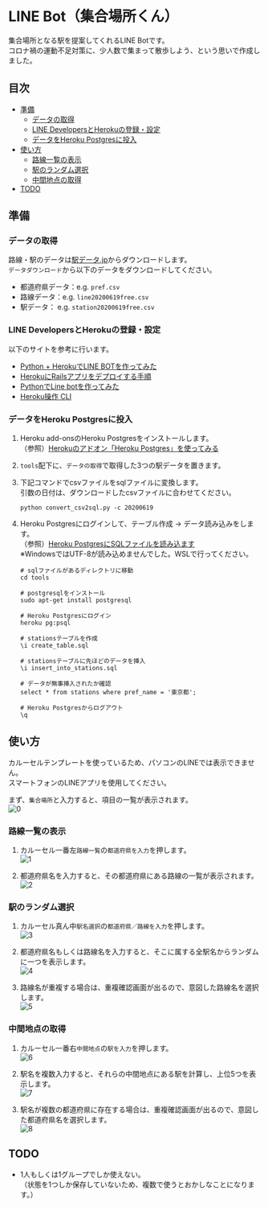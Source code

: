 # LINE Bot（集合場所くん）
集合場所となる駅を提案してくれるLINE Botです。  
コロナ禍の運動不足対策に、少人数で集まって散歩しよう、という思いで作成しました。

## 目次
- [準備](#準備)
    - [データの取得](#データの取得)
    - [LINE DevelopersとHerokuの登録・設定](#LINE-DevelopersとHerokuの登録設定)
    - [データをHeroku Postgresに投入](#データをHeroku-Postgresに投入)
- [使い方](#使い方)
    - [路線一覧の表示](#路線一覧の表示)
    - [駅のランダム選択](#駅のランダム選択)
    - [中間地点の取得](#中間地点の取得)
- [TODO](#TODO)

## 準備
### データの取得
路線・駅のデータは[駅データ.jp](http://www.ekidata.jp/)からダウンロードします。  
`データダウンロード`から以下のデータをダウンロードしてください。  
- 都道府県データ：e.g. `pref.csv`
- 路線データ：e.g. `line20200619free.csv`
- 駅データ： e.g. `station20200619free.csv`

### LINE DevelopersとHerokuの登録・設定
以下のサイトを参考に行います。
- [Python + HerokuでLINE BOTを作ってみた](https://qiita.com/shimajiri/items/cf7ccf69d184fdb2fb26)
- [HerokuにRailsアプリをデプロイする手順](https://qiita.com/NaokiIshimura/items/eee473675d624a17310f)
- [PythonでLine botを作ってみた](https://qiita.com/kro/items/67f7510b36945eb9689b)
- [Heroku操作 CLI](https://qiita.com/ntkgcj/items/9e812220881d671b6bff)

### データをHeroku Postgresに投入
1. Heroku add-onsのHeroku Postgresをインストールします。  
    （参照）[Herokuのアドオン「Heroku Postgres」を使ってみる](https://kin29.info/heroku%E3%81%AE%E3%82%A2%E3%83%89%E3%82%AA%E3%83%B3%E3%80%8Cheroku-postgres%E3%80%8D%E3%82%92%E4%BD%BF%E3%81%A3%E3%81%A6%E3%81%BF%E3%82%8B/)

1. `tools`配下に、`データの取得`で取得した3つの駅データを置きます。

1. 下記コマンドでcsvファイルをsqlファイルに変換します。  
    引数の日付は、ダウンロードしたcsvファイルに合わせてください。
    ```
    python convert_csv2sql.py -c 20200619
    ```

1. Heroku Postgresにログインして、テーブル作成 -> データ読み込みをします。  
    （参照）[Heroku PostgresにSQLファイルを読み込ます](https://rowingfan.hatenablog.jp/entry/2018/09/10/174500)  
    ※WindowsではUTF-8が読み込めませんでした。WSLで行ってください。
    ```
    # sqlファイルがあるディレクトリに移動
    cd tools

    # postgresqlをインストール
    sudo apt-get install postgresql

    # Heroku Postgresにログイン
    heroku pg:psql

    # stationsテーブルを作成
    \i create_table.sql

    # stationsテーブルに先ほどのデータを挿入
    \i insert_into_stations.sql

    # データが無事挿入されたか確認
    select * from stations where pref_name = '東京都';

    # Heroku Postgresからログアウト
    \q
    ```

## 使い方
カルーセルテンプレートを使っているため、パソコンのLINEでは表示できません。  
スマートフォンのLINEアプリを使用してください。

まず、`集合場所`と入力すると、項目の一覧が表示されます。  
![0](images/0.jpg)

### 路線一覧の表示
1. カルーセル一番左`路線一覧`の`都道府県を入力`を押します。  
![1](images/1.jpg)

1. 都道府県名を入力すると、その都道府県にある路線の一覧が表示されます。  
![2](images/2.jpg)

### 駅のランダム選択
1. カルーセル真ん中`駅名選択`の`都道府県／路線を入力`を押します。  
![3](images/3.jpg)

1. 都道府県名もしくは路線名を入力すると、そこに属する全駅名からランダムに一つを表示します。  
![4](images/4.jpg)

1. 路線名が重複する場合は、重複確認画面が出るので、意図した路線名を選択します。  
![5](images/5.jpg)

### 中間地点の取得
1. カルーセル一番右`中間地点`の`駅を入力`を押します。  
![6](images/6.jpg)

1. 駅名を複数入力すると、それらの中間地点にある駅を計算し、上位5つを表示します。  
![7](images/7.jpg)

1. 駅名が複数の都道府県に存在する場合は、重複確認画面が出るので、意図した都道府県名を選択します。  
![8](images/8.jpg)

## TODO
- 1人もしくは1グループでしか使えない。  
    （状態を1つしか保存していないため、複数で使うとおかしなことになります。）
